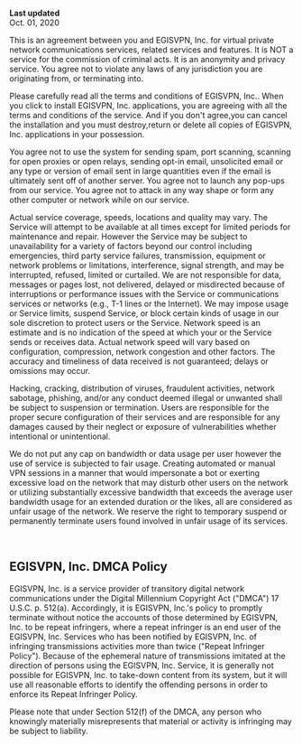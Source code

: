 **Last updated**  
Oct. 01, 2020


This is an agreement between you and EGISVPN, Inc. for virtual private network communications services, related services and features. It is NOT a service for the commission of criminal acts. It is an anonymity and privacy service. You agree not to violate any laws of any jurisdiction you are originating from, or terminating into.

Please carefully read all the terms and conditions of EGISVPN, Inc.. When you click to install EGISVPN, Inc. applications, you are agreeing with all the terms and conditions of the service. And if you don't agree,you can cancel the installation and you must destroy,return or delete all copies of EGISVPN, Inc. applications in your possession.

You agree not to use the system for sending spam, port scanning, scanning for open proxies or open relays, sending opt-in email, unsolicited email or any type or version of email sent in large quantities even if the email is ultimately sent off of another server. You agree not to launch any pop-ups from our service. You agree not to attack in any way shape or form any other computer or network while on our service.

Actual service coverage, speeds, locations and quality may vary. The Service will attempt to be available at all times except for limited periods for maintenance and repair. However the Service may be subject to unavailability for a variety of factors beyond our control including emergencies, third party service failures, transmission, equipment or network problems or limitations, interference, signal strength, and may be interrupted, refused, limited or curtailed. We are not responsible for data, messages or pages lost, not delivered, delayed or misdirected because of interruptions or performance issues with the Service or communications services or networks (e.g., T-1 lines or the Internet). We may impose usage or Service limits, suspend Service, or block certain kinds of usage in our sole discretion to protect users or the Service. Network speed is an estimate and is no indication of the speed at which your or the Service sends or receives data. Actual network speed will vary based on configuration, compression, network congestion and other factors. The accuracy and timeliness of data received is not guaranteed; delays or omissions may occur.

Hacking, cracking, distribution of viruses, fraudulent activities, network sabotage, phishing, and/or any conduct deemed illegal or unwanted shall be subject to suspension or termination. Users are responsible for the proper secure configuration of their services and are responsible for any damages caused by their neglect or exposure of vulnerabilities whether intentional or unintentional.

We do not put any cap on bandwidth or data usage per user however the use of service is subjected to fair usage. Creating automated or manual VPN sessions in a manner that would impersonate a bot or exerting excessive load on the network that may disturb other users on the network or utilizing substantially excessive bandwidth that exceeds the average user bandwidth usage for an extended duration or the likes, all are considered as unfair usage of the network. We reserve the right to temporary suspend or permanently terminate users found involved in unfair usage of its services.


<br>

## EGISVPN, Inc. DMCA Policy
EGISVPN, Inc. is a service provider of transitory digital network communications under the Digital Millennium Copyright Act ("DMCA") 17 U.S.C. p. 512(a). Accordingly, it is EGISVPN, Inc.'s policy to promptly terminate without notice the accounts of those determined by EGISVPN, Inc. to be repeat infringers, where a repeat infringer is an end user of the EGISVPN, Inc. Services who has been notified by EGISVPN, Inc. of infringing transmissions activities more than twice ("Repeat Infringer Policy"). Because of the ephemeral nature of transmissions imitated at the direction of persons using the EGISVPN, Inc. Service, it is generally not possible for EGISVPN, Inc. to take-down content from its system, but it will use all reasonable efforts to identify the offending persons in order to enforce its Repeat Infringer Policy.

Please note that under Section 512(f) of the DMCA, any person who knowingly materially misrepresents that material or activity is infringing may be subject to liability.
